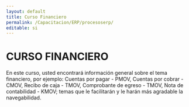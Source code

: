 ```yaml
---
layout: default
title: Curso Financiero
permalink: /Capacitacion/ERP/procesoserp/
editable: si
---
```


# CURSO FINANCIERO


En este curso, usted encontrará información general sobre el tema financiero, por ejemplo: Cuentas por pagar - PMOV, Cuentas por cobrar - CMOV, Recibo de caja - TMOV, Comprobante de egreso - TMOV, Nota de contabilidad - KMOV; temas que le facilitarán y le harán más agradable la navegabilidad.


